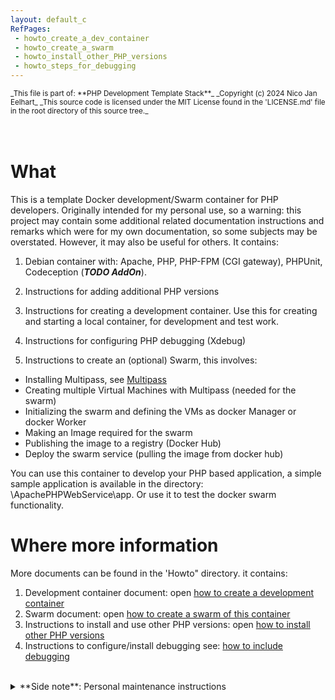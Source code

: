 ```yaml
---
layout: default_c
RefPages:
 - howto_create_a_dev_container
 - howto_create_a_swarm
 - howto_install_other_PHP_versions
 - howto_steps_for_debugging
--- 
```


<small>
_This file is part of: **PHP Development Template Stack**_
_Copyright (c) 2024 Nico Jan Eelhart_
_This source code is licensed under the MIT License found in the  'LICENSE.md' file in the root directory of this source tree._
</small>
<br><br>
<br>
 
# What
This is a template Docker development/Swarm container for PHP developers. Originally intended for my personal use, so a warning: this project may contain some additional related documentation instructions and remarks which were for my own documentation, so some subjects may be overstated. However, it may also be useful for others. It contains:


1. Debian container with: Apache, PHP, PHP-FPM (CGI gateway), PHPUnit, Codeception (***TODO  AddOn***).

1. Instructions for adding additional PHP versions

1. Instructions for creating a development container. 
Use this for creating and starting a local container, for development and test work. 

1. Instructions for configuring PHP debugging (Xdebug)

1. Instructions to create an (optional) Swarm, this involves: 
- Installing Multipass, see [Multipass](https://multipass.run/) 
- Creating multiple Virtual Machines with Multipass (needed for the swarm) 
- Initializing the swarm and defining the VMs as docker Manager or docker Worker
- Making an Image required for the swarm
- Publishing the image to a registry (Docker Hub)
- Deploy the swarm service (pulling the image from docker hub)

You can use this container to develop your PHP based application, a simple sample application is available in the directory: \ApachePHPWebService\app. Or use it to test the docker swarm functionality.


# Where more information
More documents can be found in the 'Howto" directory. it contains:
1. Development container document: open [how to create a development container](./Howtos/howto_create_a_dev_container) 
2. Swarm document: open [how to create a swarm of this container](./Howtos/howto_create_a_swarm)
3. Instructions to install and use other PHP versions: open [how to install other PHP versions](./Howtos/howto_install_other_PHP_versions)
4. Instructions to configure/install debugging see: [how to include debugging](./Howtos/howto_steps_for_debugging)
<br>

<details closed>  
  <summary class="clickable-summary">
  <span  class="summary-icon"></span> 
  **Side note**: Personal maintenance instructions
  </summary> 	<!-- On same line is failure, Don't indent the following Markdown lines!  -->
  
>### Personal maintenance instructions
>The template containers are **maintained** only in the **DTS**. I copy these to a project directory and customize them there for the project. If the customization is generic, I will merge it into the DTS template project
>
> <small style="display: block; margin-bottom: -18px;"><b><i>Personal project structure</i></b></small> 
>
>  <small> **Docker-Template-Stacks (DTS)**</small> | <small> **Project Location** </small> | 
> :-------------- | :-------------------- |
> <small>DTS\PHP Development Template Stack\\ </small> | <small> \Php\Projects\projectX  </small>
> <small>DTS\Rust Template Stack\\ </small> 	| <small> \Rust\Projects\ProjectY </small>
>
><br>
> *Update:*{: style="color: Grey;font-size:13px; "} <small> these template central!</small>
</details>

<!--
<br><br><br>
# Table of content
* Table of Contents
{:toc}
-->
